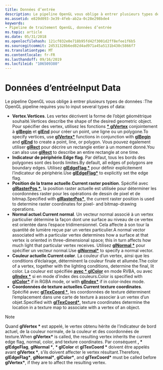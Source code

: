 ```yaml
---
title: Données d’entrée
description: Le pipeline OpenGL vous oblige à entrer plusieurs types de données
ms.assetid: e820d093-3e39-4feb-ab2a-0c28e298bde4
keywords:
- Pipeline de traitement OpenGL, données d’entrée
ms.topic: article
ms.date: 05/31/2018
ms.openlocfilehash: 121cf032e0e718b95fd42f3001d2ff8efee1f6b5
ms.sourcegitcommit: 2d531328b6ed82d4ad971a45a5131b430c5866f7
ms.translationtype: MT
ms.contentlocale: fr-FR
ms.lasthandoff: 09/16/2019
ms.locfileid: "106509380"
---
```

# <a name="input-data"></a><span data-ttu-id="14363-104">Données d’entrée</span><span class="sxs-lookup"><span data-stu-id="14363-104">Input Data</span></span>

<span data-ttu-id="14363-105">Le pipeline OpenGL vous oblige à entrer plusieurs types de données :</span><span class="sxs-lookup"><span data-stu-id="14363-105">The OpenGL pipeline requires you to input several types of data:</span></span>

-   <span data-ttu-id="14363-106">**Vertex**.</span><span class="sxs-lookup"><span data-stu-id="14363-106">**Vertices**.</span></span> <span data-ttu-id="14363-107">Les vertex décrivent la forme de l’objet géométrique souhaité.</span><span class="sxs-lookup"><span data-stu-id="14363-107">Vertices describe the shape of the desired geometric object.</span></span> <span data-ttu-id="14363-108">Pour spécifier des vertex, utilisez les fonctions [**\* glVertex**](glvertex-functions.md) conjointement à [**glBegin**](glbegin.md) et [**glEnd**](glend.md) pour créer un point, une ligne ou un polygone.</span><span class="sxs-lookup"><span data-stu-id="14363-108">To specify vertices, use [**glVertex\***](glvertex-functions.md) functions in conjunction with [**glBegin**](glbegin.md) and [**glEnd**](glend.md) to create a point, line, or polygon.</span></span> <span data-ttu-id="14363-109">Vous pouvez également utiliser [**glRect**](glrect-functions.md) pour décrire un rectangle entier à un moment donné.</span><span class="sxs-lookup"><span data-stu-id="14363-109">You can also use [**glRect**](glrect-functions.md) to describe an entire rectangle at one time.</span></span>
-   <span data-ttu-id="14363-110">**Indicateur de périphérie**.</span><span class="sxs-lookup"><span data-stu-id="14363-110">**Edge flag**.</span></span> <span data-ttu-id="14363-111">Par défaut, tous les bords des polygones sont des bords limites.</span><span class="sxs-lookup"><span data-stu-id="14363-111">By default, all edges of polygons are boundary edges.</span></span> <span data-ttu-id="14363-112">Utilisez [**glEdgeFlag \***](gledgeflag-functions.md) pour définir explicitement l’indicateur de périphérie.</span><span class="sxs-lookup"><span data-stu-id="14363-112">Use [**glEdgeFlag\***](gledgeflag-functions.md) to explicitly set the edge flag.</span></span>
-   <span data-ttu-id="14363-113">**Position de la trame actuelle**.</span><span class="sxs-lookup"><span data-stu-id="14363-113">**Current raster position**.</span></span> <span data-ttu-id="14363-114">Spécifié avec [**glRasterPos \***](glrasterpos-functions.md), la position raster actuelle est utilisée pour déterminer les coordonnées raster pour les opérations de dessin de pixel et de bitmap.</span><span class="sxs-lookup"><span data-stu-id="14363-114">Specified with [**glRasterPos\***](glrasterpos-functions.md), the current raster position is used to determine raster coordinates for pixel- and bitmap-drawing operations.</span></span>
-   <span data-ttu-id="14363-115">**Normal actuel**.</span><span class="sxs-lookup"><span data-stu-id="14363-115">**Current normal**.</span></span> <span data-ttu-id="14363-116">Un vecteur normal associé à un vertex particulier détermine la façon dont une surface au niveau de ce vertex est orientée dans l’espace tridimensionnel. Cela affecte à son tour la quantité de lumière reçue par un vertex particulier.</span><span class="sxs-lookup"><span data-stu-id="14363-116">A normal vector associated with a particular vertex determines how a surface at that vertex is oriented in three-dimensional space; this in turn affects how much light that particular vertex receives.</span></span> <span data-ttu-id="14363-117">Utilisez [**glNormal \***](glnormal-functions.md) pour spécifier un vecteur normal.</span><span class="sxs-lookup"><span data-stu-id="14363-117">Use [**glNormal\***](glnormal-functions.md) to specify a normal vector.</span></span>
-   <span data-ttu-id="14363-118">**Couleur actuelle**.</span><span class="sxs-lookup"><span data-stu-id="14363-118">**Current color**.</span></span> <span data-ttu-id="14363-119">La couleur d’un vertex, ainsi que les conditions d’éclairage, déterminent la couleur finale et allumée.</span><span class="sxs-lookup"><span data-stu-id="14363-119">The color of a vertex, together with the lighting conditions, determine the final, lit color.</span></span> <span data-ttu-id="14363-120">La couleur est spécifiée [**avec \* glColor**](glcolor-functions.md) en mode RVBA, ou avec [**glIndex \***](glindex-functions.md) si en mode d’index des couleurs.</span><span class="sxs-lookup"><span data-stu-id="14363-120">Color is specified with [**glColor\***](glcolor-functions.md) if in RGBA mode, or with [**glIndex\***](glindex-functions.md) if in color-index mode.</span></span>
-   <span data-ttu-id="14363-121">**Coordonnées de texture actuelles**.</span><span class="sxs-lookup"><span data-stu-id="14363-121">**Current texture coordinates**.</span></span> <span data-ttu-id="14363-122">Spécifié avec [**glTexCoord \***](gltexcoord-functions.md), les coordonnées de texture déterminent l’emplacement dans une carte de texture à associer à un vertex d’un objet.</span><span class="sxs-lookup"><span data-stu-id="14363-122">Specified with [**glTexCoord\***](gltexcoord-functions.md), texture coordinates determine the location in a texture map to associate with a vertex of an object.</span></span>

> [!Note]  
> <span data-ttu-id="14363-123">Quand **glVertex \*** est appelé, le vertex obtenu hérite de l’indicateur de bord actuel, de la couleur normale, de la couleur et des coordonnées de texture.</span><span class="sxs-lookup"><span data-stu-id="14363-123">When **glVertex\*** is called, the resulting vertex inherits the current edge flag, normal, color, and texture coordinates.</span></span> <span data-ttu-id="14363-124">Par conséquent **, \* glEdgeFlag**, **glNormal \***, **\* glColor** et **glTexCoord \*** doivent être appelés avant **glVertex \***, s’ils doivent affecter le vertex résultant.</span><span class="sxs-lookup"><span data-stu-id="14363-124">Therefore, **glEdgeFlag\***, **glNormal\***, **glColor\***, and **glTexCoord\*** must be called before **glVertex\***, if they are to affect the resulting vertex.</span></span>

 

 

 




